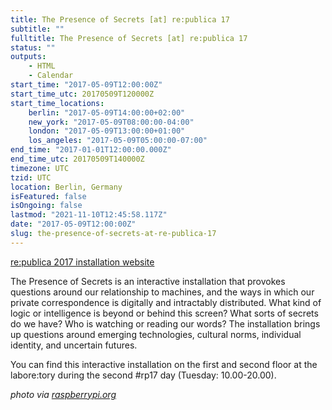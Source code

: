 ```yaml
---
title: The Presence of Secrets [at] re:publica 17
subtitle: ""
fulltitle: The Presence of Secrets [at] re:publica 17
status: ""
outputs:
    - HTML
    - Calendar
start_time: "2017-05-09T12:00:00Z"
start_time_utc: 20170509T120000Z
start_time_locations:
    berlin: "2017-05-09T14:00:00+02:00"
    new_york: "2017-05-09T08:00:00-04:00"
    london: "2017-05-09T13:00:00+01:00"
    los_angeles: "2017-05-09T05:00:00-07:00"
end_time: "2017-01-01T12:00:00.000Z"
end_time_utc: 20170509T140000Z
timezone: UTC
tzid: UTC
location: Berlin, Germany
isFeatured: false
isOngoing: false
lastmod: "2021-11-10T12:45:58.117Z"
date: "2017-05-09T12:00:00Z"
slug: the-presence-of-secrets-at-re-publica-17
---
```

<a href="https://re-publica.com/en/17/session/presence-secrets" target="_blank">re:publica 2017 installation website</a>

The Presence of Secrets is an interactive installation that provokes questions around our relationship to machines, and the ways in which our private correspondence is digitally and intractably distributed. What kind of logic or intelligence is beyond or behind this screen? What sorts of secrets do we have? Who is watching or reading our words? The installation brings up questions around emerging technologies, cultural norms, individual identity, and uncertain futures.

You can find this interactive installation on the first and second floor at the labore:tory during the second #rp17 day (Tuesday: 10.00-20.00).

*photo via <a href="https://www.raspberrypi.org/" target="_blank">raspberrypi.org</a>*